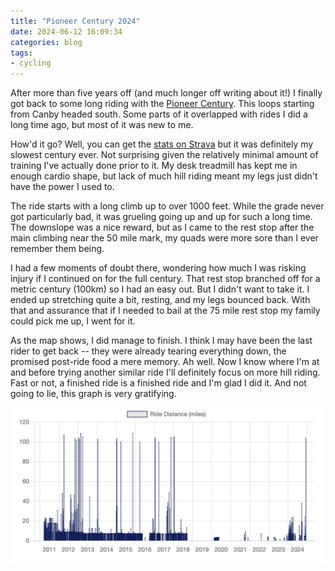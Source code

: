 ```yaml
---
title: "Pioneer Century 2024"
date: 2024-06-12 16:09:34
categories: blog
tags:
- cycling
---
```


After more than five years off (and much longer off writing about it!) I finally
got back to some long riding with the [Pioneer
Century](https://portlandbicyclingclub.com/pioneer/). This loops starting from
Canby headed south. Some parts of it overlapped with rides I did a long time
ago, but most of it was new to me.

How'd it go? Well, you can get the [stats on
Strava](https://www.strava.com/activities/11607482896) but it was definitely my
slowest century ever. Not surprising given the relatively minimal amount of
training I've actually done prior to it. My desk treadmill has kept me in enough
cardio shape, but lack of much hill riding meant my legs just didn't have the
power I used to.

The ride starts with a long climb up to over 1000 feet. While the grade never
got particularly bad, it was grueling going up and up for such a long time. The
downslope was a nice reward, but as I came to the rest stop after the main
climbing near the 50 mile mark, my quads were more sore than I ever remember
them being.

I had a few moments of doubt there, wondering how much I was risking injury if I
continued on for the full century. That rest stop branched off for a metric
century (100km) so I had an easy out. But I didn't want to take it. I ended up
stretching quite a bit, resting, and my legs bounced back. With that and
assurance that if I needed to bail at the 75 mile rest stop my family could pick
me up, I went for it.

As the map shows, I did manage to finish. I think I may have been the last
rider to get back -- they were already tearing everything down, the promised
post-ride food a mere memory. Ah well. Now I know where I'm at and before trying
another similar ride I'll definitely focus on more hill riding. Fast or not, a
finished ride is a finished ride and I'm glad I did it. And not going to lie,
this graph is very gratifying.

<p align="center">
<img width=500 src="/images/pioneer-century.png">
</p>
